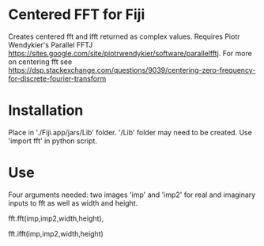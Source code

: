 # Centered FFT for Fiji
Creates centered fft and ifft returned as complex values. Requires Piotr Wendykier's Parallel FFTJ https://sites.google.com/site/piotrwendykier/software/parallelfftj. For more on centering fft see https://dsp.stackexchange.com/questions/9039/centering-zero-frequency-for-discrete-fourier-transform		

# Installation

Place in './Fiji.app/jars/Lib' folder. '/Lib' folder may need to be created. Use 'import fft' in python script.

# Use
Four arguments needed: two images 'imp' and 'imp2' for real and imaginary inputs to fft as well as width and height.

fft.fft(imp,imp2,width,height), 

fft.ifft(imp,imp2,width,height)


